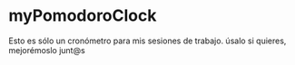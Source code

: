# myPomodoroClock

Esto es sólo un cronómetro para mis sesiones de trabajo.
úsalo si quieres, mejorémoslo junt@s

